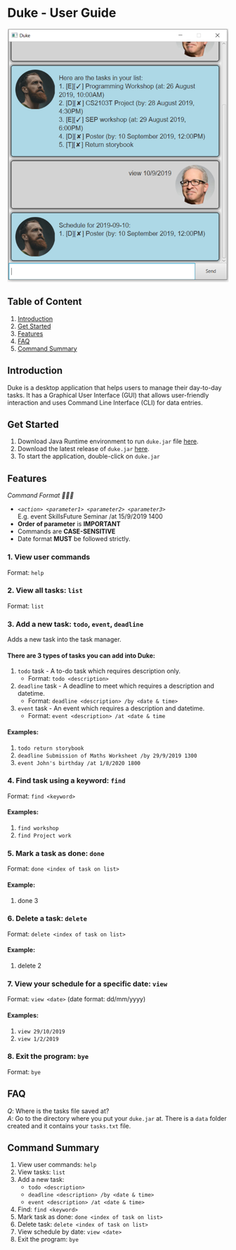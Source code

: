 # Duke - User Guide
![Image of Task Manager](Ui.png)

## Table of Content
1. [Introduction](#introduction)
2. [Get Started](#get-started)
3. [Features](#features)
4. [FAQ](#faq)
5. [Command Summary](#command-summary)

## Introduction
Duke is a desktop application that helps users to manage their day-to-day tasks.
It has a Graphical User Interface (GUI) that allows user-friendly interaction 
and uses Command Line Interface (CLI) for data entries.

## Get Started

1. Download Java Runtime environment to run `duke.jar` file [here](https://www.java.com/en/download/).
2. Download the latest release of `duke.jar` [here](https://github.com/junnbang/duke/releases).
3. To start the application, double-click on `duke.jar`

## Features
*Command Format 🌟🌟🌟*
- *`<action> <parameter1> <parameter2> <parameter3>`* <br />
E.g. event SkillsFuture Seminar /at 15/9/2019 1400
- **Order of parameter** is **IMPORTANT**
- Commands are **CASE-SENSITIVE**
- Date format **MUST** be followed strictly.

### 1. View user commands
Format: `help`

### 2. View all tasks: **`list`**
Format: `list`
### 3. Add a new task: **`todo`**, **`event`**, **`deadline`**
Adds a new task into the task manager. <br />
#### There are 3 types of tasks you can add into Duke:
1. `todo` task - A to-do task which requires description only.
    - Format: `todo <description>`
2. `deadline` task - A deadline to meet which requires a description and datetime.
    - Format: `deadline <description> /by <date & time>`
3. `event` task - An event which requires a description and datetime.
    - Format: `event <description> /at <date & time`
    
#### Examples:
1. `todo return storybook`
2. `deadline Submission of Maths Worksheet /by 29/9/2019 1300`
3. `event John's birthday /at 1/8/2020 1800`

### 4. Find task using a keyword: **`find`**
Format: `find <keyword>`

#### Examples:
1. `find workshop`
2. `find Project work`

### 5. Mark a task as done: **`done`**
Format: `done <index of task on list>`

#### Example:
1. done 3

### 6. Delete a task: **`delete`**
Format: `delete <index of task on list>`

#### Example:
1. delete 2

### 7. View your schedule for a specific date: **`view`**
Format: `view <date>` (date format: dd/mm/yyyy)

#### Examples:
1. `view 29/10/2019`
2. `view 1/2/2019`

### 8. Exit the program: **`bye`**
Format: `bye`

## FAQ
*Q*: Where is the tasks file saved at? <br />
*A*: Go to the directory where you put your `duke.jar` at. 
There is a `data` folder created and it contains your `tasks.txt` file.

## Command Summary
1. View user commands: `help`
2. View tasks: `list`
3. Add a new task:
	- `todo <description>`
	- `deadline <description> /by <date & time>`
	- `event <description> /at <date & time>`
4. Find: `find <keyword>`
5. Mark task as done: `done <index of task on list>`
6. Delete task: `delete <index of task on list>`
7. View schedule by date: `view <date>`
8. Exit the program: `bye`
